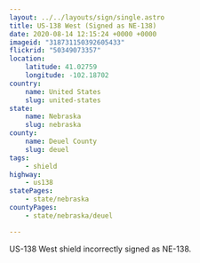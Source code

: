 ```yaml
---
layout: ../../layouts/sign/single.astro
title: US-138 West (Signed as NE-138)
date: 2020-08-14 12:15:24 +0000 +0000
imageid: "318731150392605433"
flickrid: "50349073357"
location:
    latitude: 41.02759
    longitude: -102.18702
country:
    name: United States
    slug: united-states
state:
    name: Nebraska
    slug: nebraska
county:
    name: Deuel County
    slug: deuel
tags:
    - shield
highway:
    - us138
statePages:
    - state/nebraska
countyPages:
    - state/nebraska/deuel

---
```

US-138 West shield incorrectly signed as NE-138.